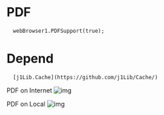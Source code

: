 # PDF

      webBrowser1.PDFSupport(true);
      
# Depend

      [j1Lib.Cache](https://github.com/j1Lib/Cache/)

PDF on Internet
![img](http://i.imgur.com/jeYcBLx.png)

PDF on Local
![img](http://i.imgur.com/04b2nxT.png)
